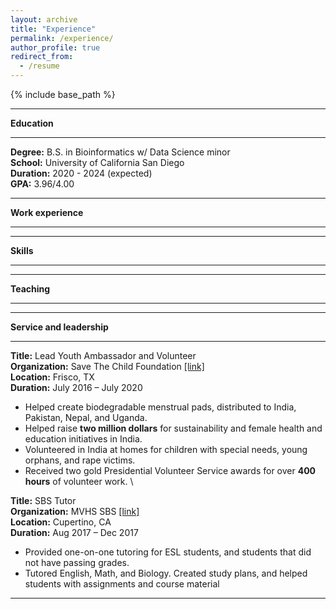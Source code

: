 ```yaml
---
layout: archive
title: "Experience"
permalink: /experience/
author_profile: true
redirect_from:
  - /resume
---
```


{% include base_path %}

---

**Education**

---

**Degree:** B.S. in Bioinformatics w/ Data Science minor \
**School:** University of California San Diego \
**Duration:** 2020 - 2024 (expected) \
**GPA:** 3.96/4.00 

---

**Work experience**

---
 
---

**Skills**

---

---

**Teaching**

---
 
---

**Service and leadership**

---

**Title:** Lead Youth Ambassador and Volunteer \
**Organization:** Save The Child Foundation [\[link\]](https://www.savethechild.org/) \
**Location:** Frisco, TX	\
**Duration:** July 2016 – July 2020 
  * Helped create biodegradable menstrual pads, distributed to India, Pakistan, Nepal, and Uganda.
  * Helped raise **two million dollars** for sustainability and female health and education initiatives in India.
  * Volunteered in India at homes for children with special needs, young orphans, and rape victims.
  * Received two gold Presidential Volunteer Service awards for over **400 hours** of volunteer work.
\

**Title:** SBS Tutor \
**Organization:** MVHS SBS [\[link\]](https://mvhs.fuhsd.org/academics/programs/study-buddy-tutoring) \
**Location:** Cupertino, CA	\
**Duration:** Aug 2017 – Dec 2017
  * Provided one-on-one tutoring for ESL students, and students that did not have passing grades.
  * Tutored English, Math, and Biology. Created study plans, and helped students with assignments and course material 

---
